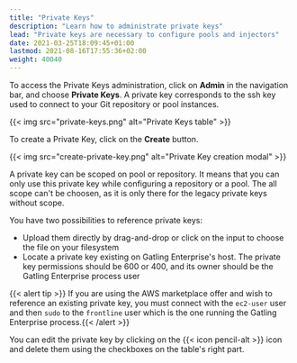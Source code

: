 ```yaml
---
title: "Private Keys"
description: "Learn how to administrate private keys"
lead: "Private keys are necessary to configure pools and injectors"
date: 2021-03-25T18:09:45+01:00
lastmod: 2021-08-16T17:55:36+02:00
weight: 40040
---
```


To access the Private Keys administration, click on **Admin** in the navigation bar, and choose **Private Keys**. A private key corresponds to the ssh key used to connect to your Git repository or pool instances.

{{< img src="private-keys.png" alt="Private Keys table" >}}

To create a Private Key, click on the **Create** button.

{{< img src="create-private-key.png" alt="Private Key creation modal" >}}

A private key can be scoped on pool or repository. It means that you can only use this private key while configuring a repository or a pool. The all scope can't be choosen, as it is only there for the legacy private keys without scope.

You have two possibilities to reference private keys:

- Upload them directly by drag-and-drop or click on the input to choose the file on your filesystem
- Locate a private key existing on Gatling Enterprise's host. The private key permissions should be 600 or 400, and its owner should be the Gatling Enterprise process user

{{< alert tip >}}
If you are using the AWS marketplace offer and wish to reference an existing private key, you must connect with the `ec2-user` user and then `sudo` to the `frontline` user which is the one running the Gatling Enterprise process.{{< /alert >}}

You can edit the private key by clicking on the {{< icon pencil-alt >}} icon and delete them using the checkboxes on the table's right part.

